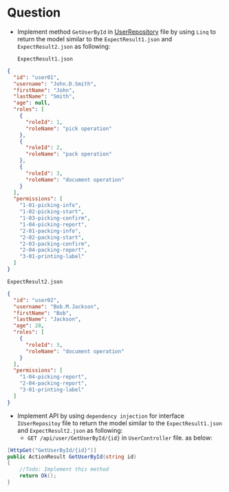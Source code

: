 # Question
- Implement method `GetUserById` in [UserRepository](#question) file by using `Linq` to return the model similar to the `ExpectResult1.json` and `ExpectResult2.json`
as following:


  `ExpectResult1.json`
```json
{
  "id": "user01",
  "username": "John.D.Smith",
  "firstName": "John",
  "lastName": "Smith",
  "age": null,
  "roles": [
    {
      "roleId": 1,
      "roleName": "pick operation"
    },
    {
      "roleId": 2,
      "roleName": "pack operation"
    },
    {
      "roleId": 3,
      "roleName": "document operation"
    }
  ],
  "permissions": [
    "1-01-picking-info",
    "1-02-picking-start",
    "1-03-picking-confirm",
    "1-04-picking-report",
    "2-01-packing-info",
    "2-02-packing-start",
    "2-03-packing-confirm",
    "2-04-packing-report",
    "3-01-printing-label"
  ]
}
```

`ExpectResult2.json`
```json
{
  "id": "user02",
  "username": "Bob.M.Jackson",
  "firstName": "Bob",
  "lastName": "Jackson",
  "age": 28,
  "roles": [
    {
      "roleId": 3,
      "roleName": "document operation"
    }
  ],
  "permissions": [
    "1-04-picking-report",
    "2-04-packing-report",
    "3-01-printing-label"
  ]
}
```

- Implement API by using `dependency injection` for interface `IUserRepositoy` file to return the model similar to the `ExpectResult1.json` and `ExpectResult2.json` as following:
  - `GET /api/user/GetUserById/{id}` in `UserController` file. as below:

```csharp
[HttpGet("GetUserById/{id}")]
public ActionResult GetUserById(string id)
{
    //Todo: Implement this method
    return Ok();
}
```